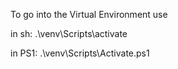 To go into the Virtual Environment use

in sh:
.\venv\Scripts\activate

in PS1:
.\venv\Scripts\Activate.ps1